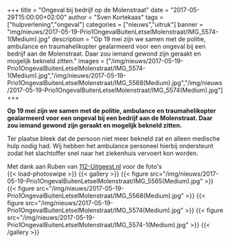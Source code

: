 +++
title = "Ongeval bij bedrijf op de Molenstraat"
date = "2017-05-29T15:00:00+02:00"
author = "Sven Kortekaas"
tags = ["hulpverlening","ongeval"]
categories = ["nieuws","uitruk"]
banner = "img/nieuws/2017-05-19-Prio1OngevalBuitenLetselMolenstraat/IMG_5574-1(Medium).jpg"
description = "Op 19 mei zijn we samen met de politie, ambulance en traumahelikopter gealarmeerd voor een ongeval bij een bedrijf aan de Molenstraat. Daar zou iemand gewond zijn geraakt en mogelijk bekneld zitten."
images = ["/img/nieuws/2017-05-19-Prio1OngevalBuitenLetselMolenstraat/IMG_5574-1(Medium).jpg","/img/nieuws/2017-05-19-Prio1OngevalBuitenLetselMolenstraat/IMG_5568(Medium).jpg","/img/nieuws/2017-05-19-Prio1OngevalBuitenLetselMolenstraat/IMG_5574(Medium).jpg"]
+++

**Op 19 mei zijn we samen met de politie, ambulance en traumahelikopter gealarmeerd voor een ongeval bij een bedrijf aan de Molenstraat. Daar zou iemand gewond zijn geraakt en mogelijk bekneld zitten.**  

Ter plaatse bleek dat de persoon niet meer bekneld zat en alleen medische hulp nodig had. Wij hebben het ambulance personeel hierbij ondersteunt zodat het slachtoffer snel naar het ziekenhuis vervoert kon worden.  

Met dank aan Ruben van [112-Uitgeest.nl](https://www.112-uitgeest.nl) voor de foto's  
​
{{< load-photoswipe >}}
{{< gallery >}}
  {{< figure src="/img/nieuws/2017-05-19-Prio1OngevalBuitenLetselMolenstraat/IMG_5565(Medium).jpg" >}}
  {{< figure src="/img/nieuws/2017-05-19-Prio1OngevalBuitenLetselMolenstraat/IMG_5568(Medium).jpg" >}}
  {{< figure src="/img/nieuws/2017-05-19-Prio1OngevalBuitenLetselMolenstraat/IMG_5574(Medium).jpg" >}}
  {{< figure src="/img/nieuws/2017-05-19-Prio1OngevalBuitenLetselMolenstraat/IMG_5574-1(Medium).jpg" >}}
{{< /gallery >}}
